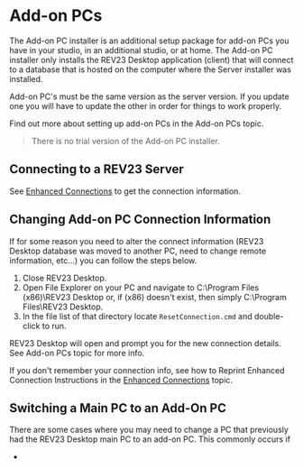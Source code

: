 # Add-on PCs

The Add-on PC installer is an additional setup package for add-on PCs you have in your studio, in an additional studio, or at home. The Add-on PC installer only installs the REV23 Desktop application (client) that will connect to a database that is hosted on the computer where the Server installer was installed.

Add-on PC's must be the same version as the server version. If you update one you will have to update the other in order for things to work properly.

Find out more about setting up add-on PCs in the Add-on PCs topic.

> There is no trial version of the Add-on PC installer.

## Connecting to a REV23 Server

See [Enhanced Connections](../connection-concepts/enhanced-connections.md) to get the connection information.

## Changing Add-on PC Connection Information

If for some reason you need to alter the connect information (REV23 Desktop database was moved to another PC, need to change remote information, etc...) you can follow the steps below.

1. Close REV23 Desktop.
2. Open File Explorer on your PC and navigate to C:\Program Files (x86)\REV23 Desktop or, if (x86) doesn't exist, then simply C:\Program Files\REV23 Desktop.
3. In the file list of that directory locate `ResetConnection.cmd` and double-click to run.

REV23 Desktop will open and prompt you for the new connection details. See Add-on PCs topic for more info.

If you don't remember your connection info, see how to Reprint Enhanced Connection Instructions in the [Enhanced Connections](../connection-concepts/enhanced-connections.md) topic.

## Switching a Main PC to an Add-On PC

There are some cases where you may need to change a PC that previously had the REV23 Desktop main PC to an add-on PC. This commonly occurs if

-